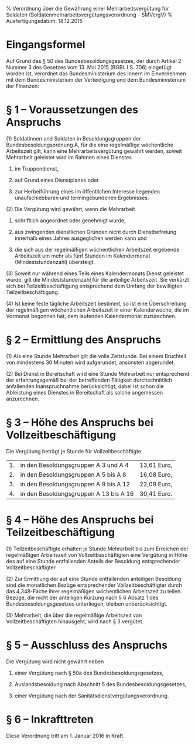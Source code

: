 % Verordnung über die Gewährung einer Mehrarbeitsvergütung für Soldaten  (Soldatenmehrarbeitsvergütungsverordnung - SMVergV)
% Ausfertigungsdatum: 18.12.2015
 
# Eingangsformel

Auf Grund des § 50 des Bundesbesoldungsgesetzes, der durch Artikel 2 Nummer 3 des Gesetzes vom 13. Mai 2015 (BGBl. I S. 706) eingefügt worden ist, verordnet das Bundesministerium des Innern im Einvernehmen mit dem Bundesministerium der Verteidigung und dem Bundesministerium der Finanzen:

# § 1 – Voraussetzungen des Anspruchs

(1) Soldatinnen und Soldaten in Besoldungsgruppen der Bundesbesoldungsordnung A, für die eine regelmäßige wöchentliche Arbeitszeit gilt, kann eine Mehrarbeitsvergütung gewährt werden, soweit Mehrarbeit geleistet wird im Rahmen eines Dienstes

1. im Truppendienst,

2. auf Grund eines Dienstplanes oder

3. zur Herbeiführung eines im öffentlichen Interesse liegenden unaufschiebbaren und termingebundenen Ergebnisses.

(2) Die Vergütung wird gewährt, wenn die Mehrarbeit

1. schriftlich angeordnet oder genehmigt wurde,

2. aus zwingenden dienstlichen Gründen nicht durch Dienstbefreiung innerhalb eines Jahres ausgeglichen werden kann und

3. die sich aus der regelmäßigen wöchentlichen Arbeitszeit ergebende Arbeitszeit um mehr als fünf Stunden im Kalendermonat (Mindeststundenzahl) übersteigt.

(3) Soweit nur während eines Teils eines Kalendermonats Dienst geleistet wurde, gilt die Mindeststundenzahl für die anteilige Arbeitszeit. Sie verkürzt sich bei Teilzeitbeschäftigung entsprechend dem Umfang der bewilligten Teilzeitbeschäftigung.

(4) Ist keine feste tägliche Arbeitszeit bestimmt, so ist eine Überschreitung der regelmäßigen wöchentlichen Arbeitszeit in einer Kalenderwoche, die im Vormonat begonnen hat, dem laufenden Kalendermonat zuzurechnen.

# § 2 – Ermittlung des Anspruchs

(1) Als eine Stunde Mehrarbeit gilt die volle Zeitstunde. Bei einem Bruchteil von mindestens 30 Minuten wird aufgerundet, ansonsten abgerundet.

(2) Bei Dienst in Bereitschaft wird eine Stunde Mehrarbeit nur entsprechend der erfahrungsgemäß bei der betreffenden Tätigkeit durchschnittlich anfallenden Inanspruchnahme berücksichtigt; dabei ist schon die Ableistung eines Dienstes in Bereitschaft als solche angemessen anzurechnen.

# § 3 – Höhe des Anspruchs bei Vollzeitbeschäftigung

Die Vergütung beträgt je Stunde für Vollzeitbeschäftigte  
  

|     |                                        |             |
|:----|:---------------------------------------|------------:|
| 1\. | in den Besoldungsgruppen A 3 und A 4   | 13,61 Euro, |
| 2\. | in den Besoldungsgruppen A 5 bis A 8   | 16,08 Euro, |
| 3\. | in den Besoldungsgruppen A 9 bis A 12  | 22,09 Euro, |
| 4\. | in den Besoldungsgruppen A 13 bis A 16 | 30,41 Euro. |

# § 4 – Höhe des Anspruchs bei Teilzeitbeschäftigung

(1) Teilzeitbeschäftigte erhalten je Stunde Mehrarbeit bis zum Erreichen der regelmäßigen Arbeitszeit von Vollzeitbeschäftigten eine Vergütung in Höhe des auf eine Stunde entfallenden Anteils der Besoldung entsprechender Vollzeitbeschäftigter.

(2) Zur Ermittlung der auf eine Stunde entfallenden anteiligen Besoldung sind die monatlichen Bezüge entsprechender Vollzeitbeschäftigter durch das 4,348-Fache ihrer regelmäßigen wöchentlichen Arbeitszeit zu teilen. Bezüge, die nicht der anteiligen Kürzung nach § 6 Absatz 1 des Bundesbesoldungsgesetzes unterliegen, bleiben unberücksichtigt.

(3) Mehrarbeit, die über die regelmäßige Arbeitszeit von Vollzeitbeschäftigten hinausgeht, wird nach § 3 vergütet.

# § 5 – Ausschluss des Anspruchs

Die Vergütung wird nicht gewährt neben

1. einer Vergütung nach § 50a des Bundesbesoldungsgesetzes,

2. Auslandsbesoldung nach Abschnitt 5 des Bundesbesoldungsgesetzes,

3. einer Vergütung nach der Sanitätsdienstvergütungsverordnung.

# § 6 – Inkrafttreten

Diese Verordnung tritt am 1. Januar 2016 in Kraft.
